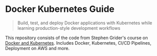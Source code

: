 # Docker Kubernetes Guide

> Build, test, and deploy Docker applications with Kubernetes while learning production-style development workflows

This repository consists of the code from Stephen Grider's course on [Docker and Kubernetes](https://www.udemy.com/course/docker-and-kubernetes-the-complete-guide). Includes Docker, Kubernetes, CI/CD Pipelines, Deployment on AWS and more.
